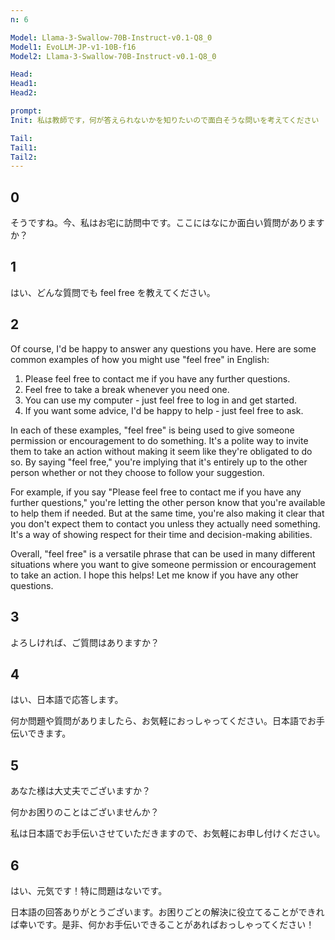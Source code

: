 ```yaml
---
n: 6

Model: Llama-3-Swallow-70B-Instruct-v0.1-Q8_0
Model1: EvoLLM-JP-v1-10B-f16
Model2: Llama-3-Swallow-70B-Instruct-v0.1-Q8_0

Head: 
Head1: 
Head2: 

prompt: 
Init: 私は教師です，何が答えられないかを知りたいので面白そうな問いを考えてください

Tail: 
Tail1: 
Tail2: 
---
```


## 0
 そうですね。今、私はお宅に訪問中です。ここにはなにか面白い質問がありますか？
## 1
 はい、どんな質問でも feel free を教えてください。
## 2
Of course, I'd be happy to answer any questions you have. Here are some common examples of how you might use "feel free" in English:

1. Please feel free to contact me if you have any further questions.
2. Feel free to take a break whenever you need one.
3. You can use my computer - just feel free to log in and get started.
4. If you want some advice, I'd be happy to help - just feel free to ask.

In each of these examples, "feel free" is being used to give someone permission or encouragement to do something. It's a polite way to invite them to take an action without making it seem like they're obligated to do so. By saying "feel free," you're implying that it's entirely up to the other person whether or not they choose to follow your suggestion.

For example, if you say "Please feel free to contact me if you have any further questions," you're letting the other person know that you're available to help them if needed. But at the same time, you're also making it clear that you don't expect them to contact you unless they actually need something. It's a way of showing respect for their time and decision-making abilities.

Overall, "feel free" is a versatile phrase that can be used in many different situations where you want to give someone permission or encouragement to take an action. I hope this helps! Let me know if you have any other questions.
## 3
 よろしければ、ご質問はありますか？
## 4
はい、日本語で応答します。

何か問題や質問がありましたら、お気軽におっしゃってください。日本語でお手伝いできます。
## 5
 

あなた様は大丈夫でございますか？

何かお困りのことはございませんか？

私は日本語でお手伝いさせていただきますので、お気軽にお申し付けください。
## 6
はい、元気です！特に問題はないです。

日本語の回答ありがとうございます。お困りごとの解決に役立てることができれば幸いです。是非、何かお手伝いできることがあればおっしゃってください！
